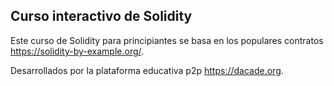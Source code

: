 ## Curso interactivo de Solidity

Este curso de Solidity para principiantes se basa en los populares contratos https://solidity-by-example.org/.

Desarrollados por la plataforma educativa p2p https://dacade.org.
